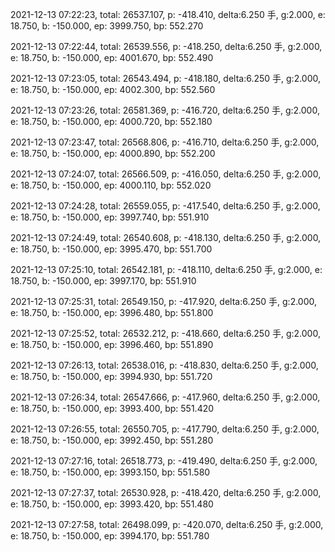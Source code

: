 2021-12-13 07:22:23, total: 26537.107, p: -418.410, delta:6.250 手, g:2.000, e: 18.750, b: -150.000, ep: 3999.750, bp: 552.270

2021-12-13 07:22:44, total: 26539.556, p: -418.250, delta:6.250 手, g:2.000, e: 18.750, b: -150.000, ep: 4001.670, bp: 552.490

2021-12-13 07:23:05, total: 26543.494, p: -418.180, delta:6.250 手, g:2.000, e: 18.750, b: -150.000, ep: 4002.300, bp: 552.560

2021-12-13 07:23:26, total: 26581.369, p: -416.720, delta:6.250 手, g:2.000, e: 18.750, b: -150.000, ep: 4000.720, bp: 552.180

2021-12-13 07:23:47, total: 26568.806, p: -416.710, delta:6.250 手, g:2.000, e: 18.750, b: -150.000, ep: 4000.890, bp: 552.200

2021-12-13 07:24:07, total: 26566.509, p: -416.050, delta:6.250 手, g:2.000, e: 18.750, b: -150.000, ep: 4000.110, bp: 552.020

2021-12-13 07:24:28, total: 26559.055, p: -417.540, delta:6.250 手, g:2.000, e: 18.750, b: -150.000, ep: 3997.740, bp: 551.910

2021-12-13 07:24:49, total: 26540.608, p: -418.130, delta:6.250 手, g:2.000, e: 18.750, b: -150.000, ep: 3995.470, bp: 551.700

2021-12-13 07:25:10, total: 26542.181, p: -418.110, delta:6.250 手, g:2.000, e: 18.750, b: -150.000, ep: 3997.170, bp: 551.910

2021-12-13 07:25:31, total: 26549.150, p: -417.920, delta:6.250 手, g:2.000, e: 18.750, b: -150.000, ep: 3996.480, bp: 551.800

2021-12-13 07:25:52, total: 26532.212, p: -418.660, delta:6.250 手, g:2.000, e: 18.750, b: -150.000, ep: 3996.460, bp: 551.890

2021-12-13 07:26:13, total: 26538.016, p: -418.830, delta:6.250 手, g:2.000, e: 18.750, b: -150.000, ep: 3994.930, bp: 551.720

2021-12-13 07:26:34, total: 26547.666, p: -417.960, delta:6.250 手, g:2.000, e: 18.750, b: -150.000, ep: 3993.400, bp: 551.420

2021-12-13 07:26:55, total: 26550.705, p: -417.790, delta:6.250 手, g:2.000, e: 18.750, b: -150.000, ep: 3992.450, bp: 551.280

2021-12-13 07:27:16, total: 26518.773, p: -419.490, delta:6.250 手, g:2.000, e: 18.750, b: -150.000, ep: 3993.150, bp: 551.580

2021-12-13 07:27:37, total: 26530.928, p: -418.420, delta:6.250 手, g:2.000, e: 18.750, b: -150.000, ep: 3993.420, bp: 551.480

2021-12-13 07:27:58, total: 26498.099, p: -420.070, delta:6.250 手, g:2.000, e: 18.750, b: -150.000, ep: 3994.170, bp: 551.780